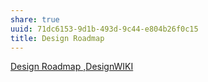 ```yaml
---
share: true
uuid: 71dc6153-9d1b-493d-9c44-e804b26f0c15
title: Design Roadmap
---
```

[Design Roadmap ,DesignWIKI](https://web.archive.org/web/20220426151940/https://deseng.ryerson.ca/dokuwiki/design:design_roadmap)